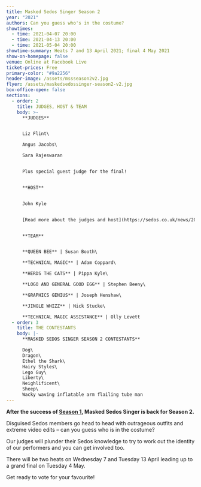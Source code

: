 ```yaml
---
title: Masked Sedos Singer Season 2
year: "2021"
authors: Can you guess who's in the costume?
showtimes:
  - time: 2021-04-07 20:00
  - time: 2021-04-13 20:00
  - time: 2021-05-04 20:00
showtime-summary: Heats 7 and 13 April 2021; final 4 May 2021
show-on-homepage: false
venue: Online at Facebook Live
ticket-prices: Free
primary-color: "#9a2256"
header-image: /assets/mssseason2v2.jpg
flyer: /assets/maskedsedossinger-season2-v2.jpg
box-office-open: false
sections:
  - order: 2
    title: JUDGES, HOST & TEAM
    body: >-
      **JUDGES**


      Liz Flint\

      Angus Jacobs\

      Sara Rajeswaran


      Plus special guest judge for the final!


      **HOST**


      John Kyle


      [Read more about the judges and host](https://sedos.co.uk/news/2021-01-07-judges-revealed-and-sign-up-to-sing)


      **TEAM**


      **QUEEN BEE** | Susan Booth\

      **TECHNICAL MAGIC** | Adam Coppard\

      **HERDS THE CATS** | Pippa Kyle\

      **LOGO AND GENERAL GOOD EGG** | Stephen Beeny\

      **GRAPHICS GENIUS** | Joseph Henshaw\

      **JINGLE WHIZZ** | Nick Stucke\

      **TECHNICAL MAGIC ASSISTANCE** | Olly Levett
  - order: 3
    title: THE CONTESTANTS
    body: |-
      **MASKED SEDOS SINGER SEASON 2 CONTESTANTS**

      Dog\
      Dragon\
      Ethel the Shark\
      Hairy Styles\
      Lego Guy\
      Liberty\
      Neighlificent\
      Sheep\
      Wacky waving inflatable arm flailing tube man
---
```

**After the success of [Season 1](https://sedos.co.uk/shows/2021-masked-sedos-singer), Masked Sedos Singer is back for Season 2.**

Disguised Sedos members go head to head with outrageous outfits and extreme video edits – can you guess who is in the costume?

Our judges will plunder their Sedos knowledge to try to work out the identity of our performers and you can get involved too.

There will be two heats on Wednesday 7 and Tuesday 13 April leading up to a grand final on Tuesday 4 May.

Get ready to vote for your favourite!